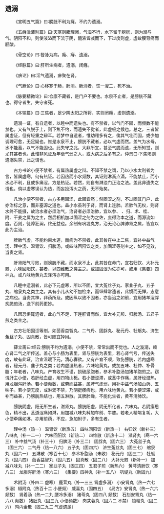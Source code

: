 ## 遗溺


&emsp;&emsp;《宣明五气篇》曰∶膀胱不利为癃，不约为遗溺。

&emsp;&emsp;《五癃津液别篇》曰∶天寒则腠理闭，气湿不行，水下留于膀胱，则为溺与气。阴阳不和，则使液溢而下流于阴，髓液皆减而下，下过度则虚，虚故腰背痛而胫酸。

&emsp;&emsp;《骨空论》曰∶督脉为病，癃、痔、遗溺。

&emsp;&emsp;《经脉篇》曰∶肝所生病者，遗溺，闭癃。

&emsp;&emsp;《痹论》曰∶淫气遗溺，痹聚在肾。

&emsp;&emsp;《气厥论》曰∶心移寒于肺，肺消。肺消者，饮一溲二，死不治。

&emsp;&emsp;《脉要精微论》曰∶仓廪不藏者，是门户不要也。水泉不止者，是膀胱不藏也。得守者生，失守者死。

&emsp;&emsp;《本输篇》曰∶三焦者，足少阴太阳之所将，实则闭癃，虚则遗溺。

&emsp;&emsp;遗溺一证，有自遗者，以睡中而遗失也。有不禁者，以气门不固，而频数不能禁也。又有气脱于上，则下焦不约，而遗失不觉者，此虚极之候也。总之，三者皆属虚证，但有轻重之辩耳。若梦中自遗者，惟幼稚多有之，俟其气壮而固，或少加调理可愈，无足疑也。惟是水泉不止，膀胱不藏者，必以气虚而然。盖气为水母，水不能蓄，以气不能固也。此失守之兆，大非所宜，甚至气脱而遗，无所知觉，则尤其甚者也。此惟非风证及年衰气弱之人，或大病之后多有之。仲景曰∶下焦竭则遗溺失禁，此之谓也。

&emsp;&emsp;古方书论小便不禁者，有属热属虚之辩。不知不禁之谓，乃以小水太利者为言，皆属虚寒，何有热证。若因热而小水频数，其证则淋沥点滴，不能禁止，而小水必不利，且或多痛涩，方是热证。若然，则自有淋浊门正治之法。盖此非遗失之谓也。倘以虚寒误认为热，而妄投泻火之药，无不殆矣。

&emsp;&emsp;凡治小便不禁者，古方多用固涩，此固宜然；然固涩之剂，不过固其门户，此亦治标之意，而非塞源之道也。盖小水虽利于肾，而肾上连肺。若肺气无权，则肾水终不能摄，故治水者必须治气，治肾者必须治肺，宜以参、 、归、术、桂、附、干姜之属为之主，然后相机加以固涩之剂为之佐，庶得治本之道，而源流如度。否则，徒障狂澜，终无益也。余制有巩堤丸方，治无论心脾肺肾之属，皆宜以此为主治。

&emsp;&emsp;脾肺气虚，不能约束水道，而病为不禁者，此其咎在中上二焦，宜补中益气汤、理中汤、温胃饮、归脾汤，或四味回阳饮之类，加固涩等剂主之，如不见效，当责之肾。

&emsp;&emsp;肝肾阳气亏败，则膀胱不藏，而水泉不止，此其咎在命门，宜右归饮、大补元煎、六味回阳饮，甚者，以四维散之类主之。或加固涩为佐亦可，或用《集要》四神丸，或八味地黄丸去泽泻亦可用。

&emsp;&emsp;凡睡中遗溺者，此必下元虚寒，所以不固，宜大菟丝子丸、家韭子丸、五子丸、缩泉丸之类主之。其有小儿从幼不加检束，而纵肆常遗者，此惯而无惮，志意之病也。当责其神，非药所及。或因纵以致不固者，亦当治之如前，宜用猪羊溲脬炙脆煎汤，送下前药更妙。

&emsp;&emsp;凡因恐惧辄遗者，此心气不足，下连肝肾而然，宜大补元煎、归脾汤、五君子煎之类主之。

&emsp;&emsp;古方壮阳固涩等剂，如茴香益智丸、二气丹、固脬丸、秘元丹、牡蛎丸、济生菟丝子丸、固真散，皆可随宜择用。

&emsp;&emsp;薛立斋曰∶经云∶膀胱不约为遗溺。小便不禁，常常出而不觉也。人之漩溺，赖心肾二气之所传送。盖心与小肠为表里，肾与膀胱为表里，若心肾气亏，传送失度，故有此证，治宜温暖下元，清心寡欲。又有产育不顺，致伤膀胱，若内虚寒者，秘元丹、韭子丸之类；若内虚湿热者，六味地黄丸，或加五味、杜仲、补骨脂；年老者，八味丸。产育收生不谨，损破尿胞者，参术补胞汤加猪羊胞煎之。窃谓肝主小便，若肝经血虚，用四物山栀。若小便涩滞，或茎中作痛，属肝经湿热，用龙胆泻肝汤。若小便频数，或劳而益甚，属脾气虚弱，用补中益气汤加山药、五味子。若小便无度，或淋沥不禁，乃阴挺痿痹也，用六味地黄丸。若小便涩滞，或补而益甚，乃膀胱热结也，用五淋散。其脾肺燥，不能化生者，黄芩清肺饮。

&emsp;&emsp;膀胱阴虚，阳无所生者，滋肾丸。膀胱阳虚，阴无所化者，六味丸。若阴痿思色，精不出，茎道涩痛如淋，用加减八味丸料加车前、牛膝。若老人精竭复耗，大小便牵痛如淋，亦用前药，不应，急加附子，多有生者。

&emsp;&emsp;理中汤（热一） 温胃饮（新热五） 四味回阳饮（新热一） 右归饮（新补三） 八味丸（补一二一） 六味回阳饮（新热二） 四维散（新热十二） 滋肾丸（寒一六三） 补中益气汤（补三十） 归脾汤（补三二） 固脬丸（固六三） 大菟丝子丸（固三六） 二气丹（热一八六） 五子丸（固四六） 济生菟丝丸（固三七） 缩泉丸（固六一） 五淋散（寒百十七） 参术补胞汤（未收） 秘元丹（固三二） 牡蛎丸（固六四） 茴香益智丸（固六五） 固真散（固二八） 大补元煎（新补一） 加减八味丸（补一二二） 家韭子丸（固三四） 五君子煎（新热六） 黄芩清肺饮（寒八三） 龙胆泻肝汤（寒六三） 《集要》四神丸（补一五八） 巩堤丸（新固九）

&emsp;&emsp;术附汤（补四二 虚寒） 鹿茸丸（补一三三 肾虚多溺） 小安肾丸（热一六七 多溺）椒附丸（热百十二 小便频） 威喜丸（固四五） 《局方》安肾丸（热一六六 频数） 肾着汤（热一二九 腰冷多溺） 猪苓丸（固四八 频数） 石刻安肾丸（热一六八 频数） 猪肚丸（固三九 小便频数） 肉苁蓉丸（固六二 不禁） 锁精丸（固二六） 鸡内金散（固二九二 气虚遗尿）

